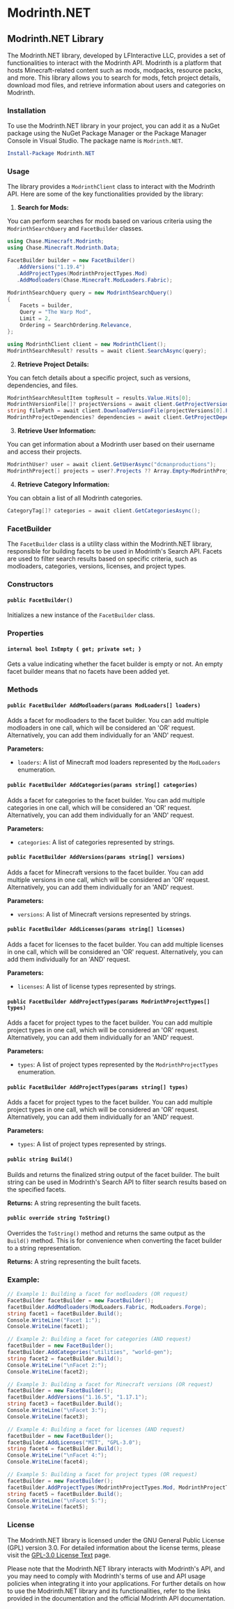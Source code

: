 # Modrinth.NET

## Modrinth.NET Library

The Modrinth.NET library, developed by LFInteractive LLC, provides a set of functionalities to interact with the Modrinth API. Modrinth is a platform that hosts Minecraft-related content such as mods, modpacks, resource packs, and more. This library allows you to search for mods, fetch project details, download mod files, and retrieve information about users and categories on Modrinth.

### Installation

To use the Modrinth.NET library in your project, you can add it as a NuGet package using the NuGet Package Manager or the Package Manager Console in Visual Studio. The package name is `Modrinth.NET`.

```powershell
Install-Package Modrinth.NET
```

### Usage

The library provides a `ModrinthClient` class to interact with the Modrinth API. Here are some of the key functionalities provided by the library:

1. **Search for Mods:**

You can perform searches for mods based on various criteria using the `ModrinthSearchQuery` and `FacetBuilder` classes.

```csharp
using Chase.Minecraft.Modrinth;
using Chase.Minecraft.Modrinth.Data;

FacetBuilder builder = new FacetBuilder()
   .AddVersions("1.19.4")
   .AddProjectTypes(ModrinthProjectTypes.Mod)
   .AddModloaders(Chase.Minecraft.ModLoaders.Fabric);

ModrinthSearchQuery query = new ModrinthSearchQuery()
{
    Facets = builder,
    Query = "The Warp Mod",
    Limit = 2,
    Ordering = SearchOrdering.Relevance,
};

using ModrinthClient client = new ModrinthClient();
ModrinthSearchResult? results = await client.SearchAsync(query);
```

2. **Retrieve Project Details:**

You can fetch details about a specific project, such as versions, dependencies, and files.

```csharp
ModrinthSearchResultItem topResult = results.Value.Hits[0];
ModrinthVersionFile[]? projectVersions = await client.GetProjectVersionsAsync(topResult.ProjectId);
string filePath = await client.DownloadVersionFile(projectVersions[0].Files[0], instance, "mods");
ModrinthProjectDependencies? dependencies = await client.GetProjectDependenciesAsync(topResult.ProjectId);
```

3. **Retrieve User Information:**

You can get information about a Modrinth user based on their username and access their projects.

```csharp
ModrinthUser? user = await client.GetUserAsync("dcmanproductions");
ModrinthProject[] projects = user?.Projects ?? Array.Empty<ModrinthProject>();
```

4. **Retrieve Category Information:**

You can obtain a list of all Modrinth categories.

```csharp
CategoryTag[]? categories = await client.GetCategoriesAsync();
```

### FacetBuilder

The `FacetBuilder` class is a utility class within the Modrinth.NET library, responsible for building facets to be used in Modrinth's Search API. Facets are used to filter search results based on specific criteria, such as modloaders, categories, versions, licenses, and project types.

### Constructors

#### `public FacetBuilder()`

Initializes a new instance of the `FacetBuilder` class.

### Properties

#### `internal bool IsEmpty { get; private set; }`

Gets a value indicating whether the facet builder is empty or not. An empty facet builder means that no facets have been added yet.

### Methods

#### `public FacetBuilder AddModloaders(params ModLoaders[] loaders)`

Adds a facet for modloaders to the facet builder. You can add multiple modloaders in one call, which will be considered an 'OR' request. Alternatively, you can add them individually for an 'AND' request.

**Parameters:**

* `loaders`: A list of Minecraft mod loaders represented by the `ModLoaders` enumeration.

#### `public FacetBuilder AddCategories(params string[] categories)`

Adds a facet for categories to the facet builder. You can add multiple categories in one call, which will be considered an 'OR' request. Alternatively, you can add them individually for an 'AND' request.

**Parameters:**

* `categories`: A list of categories represented by strings.

#### `public FacetBuilder AddVersions(params string[] versions)`

Adds a facet for Minecraft versions to the facet builder. You can add multiple versions in one call, which will be considered an 'OR' request. Alternatively, you can add them individually for an 'AND' request.

**Parameters:**

* `versions`: A list of Minecraft versions represented by strings.

#### `public FacetBuilder AddLicenses(params string[] licenses)`

Adds a facet for licenses to the facet builder. You can add multiple licenses in one call, which will be considered an 'OR' request. Alternatively, you can add them individually for an 'AND' request.

**Parameters:**

* `licenses`: A list of license types represented by strings.

#### `public FacetBuilder AddProjectTypes(params ModrinthProjectTypes[] types)`

Adds a facet for project types to the facet builder. You can add multiple project types in one call, which will be considered an 'OR' request. Alternatively, you can add them individually for an 'AND' request.

**Parameters:**

* `types`: A list of project types represented by the `ModrinthProjectTypes` enumeration.

#### `public FacetBuilder AddProjectTypes(params string[] types)`

Adds a facet for project types to the facet builder. You can add multiple project types in one call, which will be considered an 'OR' request. Alternatively, you can add them individually for an 'AND' request.

**Parameters:**

* `types`: A list of project types represented by strings.

#### `public string Build()`

Builds and returns the finalized string output of the facet builder. The built string can be used in Modrinth's Search API to filter search results based on the specified facets.

**Returns:** A string representing the built facets.

#### `public override string ToString()`

Overrides the `ToString()` method and returns the same output as the `Build()` method. This is for convenience when converting the facet builder to a string representation.

**Returns:** A string representing the built facets.

### Example:

```csharp
// Example 1: Building a facet for modloaders (OR request)
FacetBuilder facetBuilder = new FacetBuilder();
facetBuilder.AddModloaders(ModLoaders.Fabric, ModLoaders.Forge);
string facet1 = facetBuilder.Build();
Console.WriteLine("Facet 1:");
Console.WriteLine(facet1);

// Example 2: Building a facet for categories (AND request)
facetBuilder = new FacetBuilder();
facetBuilder.AddCategories("utilities", "world-gen");
string facet2 = facetBuilder.Build();
Console.WriteLine("\nFacet 2:");
Console.WriteLine(facet2);

// Example 3: Building a facet for Minecraft versions (OR request)
facetBuilder = new FacetBuilder();
facetBuilder.AddVersions("1.16.5", "1.17.1");
string facet3 = facetBuilder.Build();
Console.WriteLine("\nFacet 3:");
Console.WriteLine(facet3);

// Example 4: Building a facet for licenses (AND request)
facetBuilder = new FacetBuilder();
facetBuilder.AddLicenses("MIT", "GPL-3.0");
string facet4 = facetBuilder.Build();
Console.WriteLine("\nFacet 4:");
Console.WriteLine(facet4);

// Example 5: Building a facet for project types (OR request)
facetBuilder = new FacetBuilder();
facetBuilder.AddProjectTypes(ModrinthProjectTypes.Mod, ModrinthProjectTypes.Modpack);
string facet5 = facetBuilder.Build();
Console.WriteLine("\nFacet 5:");
Console.WriteLine(facet5);
```

### License

The Modrinth.NET library is licensed under the GNU General Public License (GPL) version 3.0. For detailed information about the license terms, please visit the [GPL-3.0 License Text](https://www.gnu.org/licenses/gpl-3.0.en.html#license-text) page.

Please note that the Modrinth.NET library interacts with Modrinth's API, and you may need to comply with Modrinth's terms of use and API usage policies when integrating it into your applications. For further details on how to use the Modrinth.NET library and its functionalities, refer to the links provided in the documentation and the official Modrinth API documentation.
